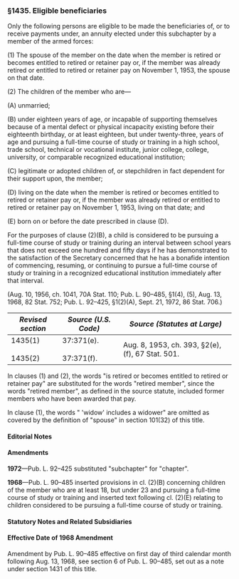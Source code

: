 ### §1435. Eligible beneficiaries ###

Only the following persons are eligible to be made the beneficiaries of, or to receive payments under, an annuity elected under this subchapter by a member of the armed forces:

(1) The spouse of the member on the date when the member is retired or becomes entitled to retired or retainer pay or, if the member was already retired or entitled to retired or retainer pay on November 1, 1953, the spouse on that date.

(2) The children of the member who are—

(A) unmarried;

(B) under eighteen years of age, or incapable of supporting themselves because of a mental defect or physical incapacity existing before their eighteenth birthday, or at least eighteen, but under twenty-three, years of age and pursuing a full-time course of study or training in a high school, trade school, technical or vocational institute, junior college, college, university, or comparable recognized educational institution;

(C) legitimate or adopted children of, or stepchildren in fact dependent for their support upon, the member;

(D) living on the date when the member is retired or becomes entitled to retired or retainer pay or, if the member was already retired or entitled to retired or retainer pay on November 1, 1953, living on that date; and

(E) born on or before the date prescribed in clause (D).

For the purposes of clause (2)(B), a child is considered to be pursuing a full-time course of study or training during an interval between school years that does not exceed one hundred and fifty days if he has demonstrated to the satisfaction of the Secretary concerned that he has a bonafide intention of commencing, resuming, or continuing to pursue a full-time course of study or training in a recognized educational institution immediately after that interval.

(Aug. 10, 1956, ch. 1041, 70A Stat. 110; Pub. L. 90–485, §1(4), (5), Aug. 13, 1968, 82 Stat. 752; Pub. L. 92–425, §1(2)(A), Sept. 21, 1972, 86 Stat. 706.)

|   *Revised section*    |     *Source (U.S. Code)*     |          *Source (Statutes at Large)*          |
|------------------------|------------------------------|------------------------------------------------|
|1435(1)<br/><br/>1435(2)|37:371(e).<br/><br/>37:371(f).|Aug. 8, 1953, ch. 393, §2(e), (f), 67 Stat. 501.|

In clauses (1) and (2), the words "is retired or becomes entitled to retired or retainer pay" are substituted for the words "retired member", since the words "retired member", as defined in the source statute, included former members who have been awarded that pay.

In clause (1), the words " 'widow' includes a widower" are omitted as covered by the definition of "spouse" in section 101(32) of this title.

#### **Editorial Notes** ####

#### Amendments ####

**1972**—Pub. L. 92–425 substituted "subchapter" for "chapter".

**1968**—Pub. L. 90–485 inserted provisions in cl. (2)(B) concerning children of the member who are at least 18, but under 23 and pursuing a full-time course of study or training and inserted text following cl. (2)(E) relating to children considered to be pursuing a full-time course of study or training.

#### **Statutory Notes and Related Subsidiaries** ####

#### Effective Date of 1968 Amendment ####

Amendment by Pub. L. 90–485 effective on first day of third calendar month following Aug. 13, 1968, see section 6 of Pub. L. 90–485, set out as a note under section 1431 of this title.